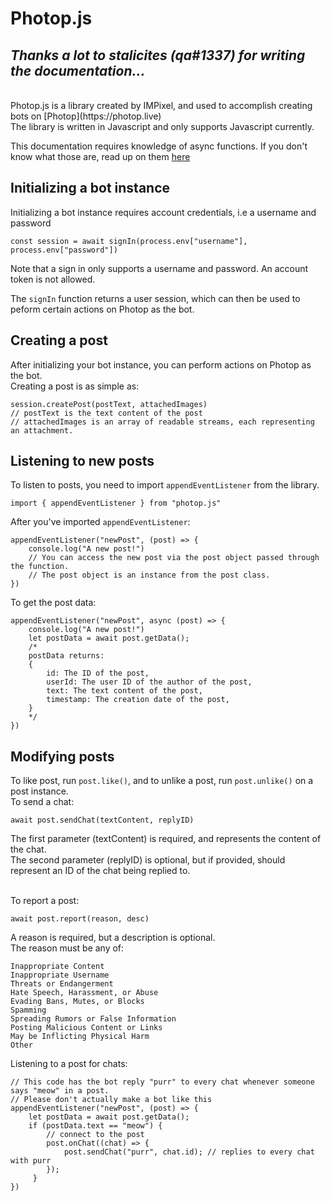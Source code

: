 # Photop.js
## ***Thanks a lot to stalicites (qa#1337) for writing the documentation...***
<br>
Photop.js is a library created by IMPixel, and used to accomplish creating bots on [Photop](https://photop.live)
<br>
The library is written in Javascript and only supports Javascript currently.
<br>

This documentation requires knowledge of async functions. If you don't know what those are, read up on them [here](https://developer.mozilla.org/en-US/docs/Web/JavaScript/Reference/Statements/async_function)

## Initializing a bot instance
Initializing a bot instance requires account credentials, i.e a username and password
```
const session = await signIn(process.env["username"], process.env["password"])
```
Note that a sign in only supports a username and password. An account token is not allowed.

The ```signIn``` function returns a user session, which can then be used to peform certain actions on Photop as the bot.

## Creating a post

After initializing your bot instance, you can perform actions on Photop as the bot.
<br>
Creating a post is as simple as:
```
session.createPost(postText, attachedImages)
// postText is the text content of the post
// attachedImages is an array of readable streams, each representing an attachment.
```

## Listening to new posts
To listen to posts, you need to import ```appendEventListener``` from the library.
```
import { appendEventListener } from "photop.js"
```
After you've imported ```appendEventListener```:
```
appendEventListener("newPost", (post) => {
    console.log("A new post!")
    // You can access the new post via the post object passed through the function.
    // The post object is an instance from the post class.  
})
```
To get the post data:
```
appendEventListener("newPost", async (post) => {
    console.log("A new post!")
    let postData = await post.getData();
    /*
    postData returns:
    {
        id: The ID of the post,
        userId: The user ID of the author of the post,
        text: The text content of the post,
        timestamp: The creation date of the post,
    }
    */
})
```

## Modifying posts

To like post, run ```post.like()```, and to unlike a post, run ```post.unlike()``` on a post instance.
<br>
To send a chat:
```
await post.sendChat(textContent, replyID)
```
The first parameter (textContent) is required, and represents the content of the chat.
<br>
The second parameter (replyID) is optional, but if provided, should represent an ID of the chat being replied to.

<br>
To report a post:

```
await post.report(reason, desc)
```
A reason is required, but a description is optional.
<br> 
The reason must be any of:
```
Inappropriate Content
Inappropriate Username
Threats or Endangerment
Hate Speech, Harassment, or Abuse
Evading Bans, Mutes, or Blocks
Spamming
Spreading Rumors or False Information
Posting Malicious Content or Links
May be Inflicting Physical Harm
Other
```



Listening to a post for chats:
```
// This code has the bot reply "purr" to every chat whenever someone says "meow" in a post. 
// Please don't actually make a bot like this
appendEventListener("newPost", (post) => {
    let postData = await post.getData();  
    if (postData.text == "meow") {
        // connect to the post
        post.onChat((chat) => {
            post.sendChat("purr", chat.id); // replies to every chat with purr
        });
     }
})
```
